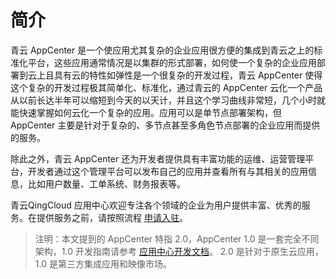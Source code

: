 # 简介

青云 AppCenter 是一个使应用尤其复杂的企业应用很方便的集成到青云之上的标准化平台，这些应用通常情况是以集群的形式部署，如何使一个复杂的企业应用部署到云上且具有云的特性如弹性是一个很复杂的开发过程，青云 AppCenter 使得这个复杂的开发过程极其简单化、标准化，通过青云的 AppCenter 云化一个产品从以前长达半年可以缩短到今天的以天计，并且这个学习曲线非常短，几个小时就能快速掌握如何云化一个复杂的应用。应用可以是单节点部署架构，但 AppCenter 主要是针对于复杂的、多节点甚至多角色节点部署的企业应用而提供的服务。

除此之外，青云 AppCenter 还为开发者提供具有丰富功能的运维、运营管理平台，开发者通过这个管理平台可以发布自己的应用并查看所有与其相关的应用信息，比如用户数量、工单系统、财务报表等。

青云QingCloud 应用中心欢迎专注各个领域的企业为用户提供丰富、优秀的服务。在提供服务之前，请按照流程 [申请入驻](../business-process/README.md)。

> 注明：本文提到的 AppCenter 特指 2.0，AppCenter 1.0 是一套完全不同架构，1.0 开发指南请参考 [应用中心开发文档](https://docs.qingcloud.com/app/index.html)。 2.0 是针对于原生云应用，1.0 是第三方集成应用和映像市场。